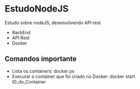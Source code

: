 # EstudoNodeJS

Estudo sobre nodeJS, desenvolvendo API rest

  - BackEnd
  - API Rest
  - Docker

## Comandos importante

  - Lista os containers: docker ps
  - Executar o container que foi criado no Docker: docker start ID_do_Container

